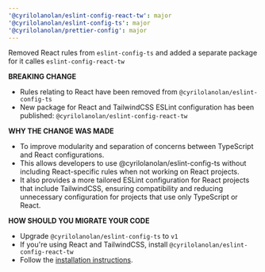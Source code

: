 ```yaml
---
'@cyrilolanolan/eslint-config-react-tw': major
'@cyrilolanolan/eslint-config-ts': major
'@cyrilolanolan/prettier-config': major
---
```


Removed React rules from `eslint-config-ts` and added a separate package for it calles `eslint-config-react-tw`

**BREAKING CHANGE**

- Rules relating to React have been removed from `@cyrilolanolan/eslint-config-ts`
- New package for React and TailwindCSS ESLint configuration has been published: `@cyrilolanolan/eslint-config-react-tw`

**WHY THE CHANGE WAS MADE**

- To improve modularity and separation of concerns between TypeScript and React configurations.
- This allows developers to use @cyrilolanolan/eslint-config-ts without including React-specific rules when not working on React projects.
- It also provides a more tailored ESLint configuration for React projects that include TailwindCSS, ensuring compatibility and reducing unnecessary configuration for projects that use only TypeScript or React.

**HOW SHOULD YOU MIGRATE YOUR CODE**

- Upgrade `@cyrilolanolan/eslint-config-ts` to `v1`
- If you're using React and TailwindCSS, install `@cyrilolanolan/eslint-config-react-tw`
- Follow the [installation instructions](https://github.com/CyrilOlanolan/configurations/tree/main/packages/eslint-config-react-tw).
